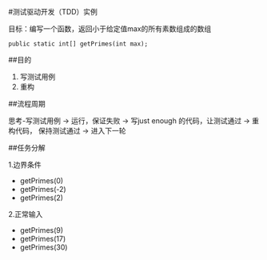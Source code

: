 #测试驱动开发（TDD）实例

目标：编写一个函数，返回小于给定值max的所有素数组成的数组

    public static int[] getPrimes(int max);

##目的

1. 写测试用例
2. 重构

##流程周期

思考-写测试用例 -> 运行，保证失败 -> 写just enough 的代码，让测试通过 -> 重构代码， 保持测试通过 -> 进入下一轮


##任务分解

1.边界条件

* getPrimes(0)
* getPrimes(-2)
* getPrimes(2)

2.正常输入

* getPrimes(9)
* getPrimes(17)
* getPrimes(30)